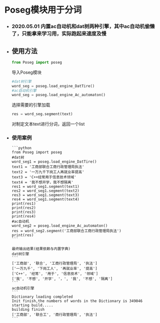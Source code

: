 # Poseg模块用于分词
  - ### 2020.05.01 内置ac自动机和dat树两种引擎，其中ac自动机偷懒了，只能拿来学习用，实际跑起来速度及慢
  - ## 使用方法
       ```python
       from Poseg import poseg
       ```
       导入Poseg模块
       ```python
       #dat树引擎
       word_seg = poseg.load_engine_DatTire()
       #ac自动机引擎
       word_seg = poseg.load_engine_Ac_automaton()
       ```
       选择需要的引擎加载
       ```python
       res = word_seg.segment(text)
       ```
       对制定文本text进行分词，返回一个list
       
 - ### 使用案例
       ```python
       from Poseg import poseg
       #dat树
       word_seg1 = poseg.load_engine_DatTire()
       text1 = '工商部联合工商行政管理局执法'
       text2 = '一万九千下岗工人再就业率提高'
       text3 = 'C++经常用于信息技术领域'
       text4 = '我不想开学，我不想隔离'
       res1 = word_seg1.segment(text1)
       res2 = word_seg1.segment(text2)
       res3 = word_seg1.segment(text3)
       res4 = word_seg1.segment(text4)
       print(res1)
       print(res2)
       print(res3)
       print(res4)
       #ac自动机
       word_seg2 = poseg.load_engine_Ac_automaton()
       res = word_seg2.segment('工商部联合工商行政管理局执法')
       print(res)
       ```
       
       最终输出结果(结果依赖与内置字典)
       dat树引擎
       ```
       ['工商部', '联合', '工商行政管理局', '执法']
       ['一万九千', '下岗工人', '再就业率', '提高']
       ['C++', '经常', '用于', '信息技术', '领域']
       ['我', '不想', '开学', '，', '我', '不想', '隔离']
       ```
       ac自动机引擎
       ```
       Dictionary loading completed
       Init finish,the numbers of words in the Dictionary is 349046
       starting build.....
       building finish
       ['工商部', '联合工', '商行政管理局', '执法']
       ```
